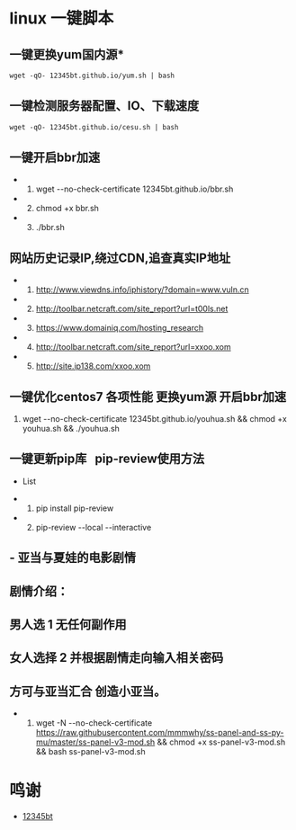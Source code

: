 # linux 一键脚本 #


## 一键更换yum国内源*

```markdown
wget -qO- 12345bt.github.io/yum.sh | bash
```
## 一键检测服务器配置、IO、下载速度

```markdown
wget -qO- 12345bt.github.io/cesu.sh | bash
```

## 一键开启bbr加速

- 1. wget --no-check-certificate 12345bt.github.io/bbr.sh
- 2. chmod +x bbr.sh
- 3. ./bbr.sh

## 网站历史记录IP,绕过CDN,追查真实IP地址

- 1. http://www.viewdns.info/iphistory/?domain=www.vuln.cn
- 2. http://toolbar.netcraft.com/site_report?url=t00ls.net
- 3. https://www.domainiq.com/hosting_research
- 4. http://toolbar.netcraft.com/site_report?url=xxoo.xom
- 5. http://site.ip138.com/xxoo.xom

## 一键优化centos7 各项性能 更换yum源 开启bbr加速 

   1. wget --no-check-certificate 12345bt.github.io/youhua.sh && chmod +x youhua.sh && ./youhua.sh

## 一键更新pip库   pip-review使用方法

- List
- 1. pip install pip-review

- 2. pip-review --local --interactive

## - 亚当与夏娃的电影剧情
## 剧情介绍：
## 男人选 1 无任何副作用
## 女人选择 2  并根据剧情走向输入相关密码 
## 方可与亚当汇合 创造小亚当。

- 1. wget -N --no-check-certificate https://raw.githubusercontent.com/mmmwhy/ss-panel-and-ss-py-mu/master/ss-panel-v3-mod.sh && chmod +x ss-panel-v3-mod.sh && bash ss-panel-v3-mod.sh


# 鸣谢 #
- [12345bt](http://www.github.com/12345bt "12345bt")
